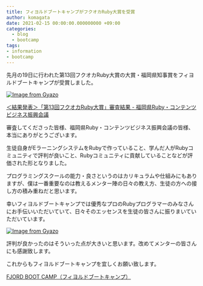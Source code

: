 ```yaml
---
title: フィヨルドブートキャンプがフクオカRuby大賞を受賞
author: komagata
date: 2021-02-15 00:00:00.000000000 +09:00
categories:
  - blog
  - bootcamp
tags:
- information
- bootcamp
---
```

先月の19日に行われた第13回フクオカRuby大賞の大賞・福岡県知事賞をフィヨルドブートキャンプが受賞しました。

[![Image from Gyazo](https://i.gyazo.com/ecb247f6067b7a80cc6b08cb07ac79ec.png)](https://gyazo.com/ecb247f6067b7a80cc6b08cb07ac79ec)

[＜結果発表＞「第13回フクオカRuby大賞」審査結果 \- 福岡県Ruby・コンテンツビジネス振興会議](http://www.digitalfukuoka.jp/topics/169?locale=ja)

審査してくださった皆様、福岡県Ruby・コンテンツビジネス振興会議の皆様、本当にありがとうございます。

生徒自身がEラーニングシステムをRubyで作っていること、学んだ人がRubyコミュニティで評判が良いこと、Rubyコミュニティに貢献していることなどが評価された形となりました。

プログラミングスクールの能力・良さというのはカリキュラムや仕組みにもありますが、僕は一番重要なのは教えるメンター陣の日々の教え方、生徒の方への接し方の積み重ねだと思います。

幸いフィヨルドブートキャンプでは優秀なプロのRubyプログラマーのみなさんにお手伝いいただいていて、日々そのエッセンスを生徒の皆さんに振りまいていただいています。

[![Image from Gyazo](https://i.gyazo.com/67e513783bad507401c9ad9f542dc97b.png)](https://gyazo.com/67e513783bad507401c9ad9f542dc97b)

評判が良かったのはそういった点が大きいと思います。改めてメンターの皆さんにも感謝致します。

これからもフィヨルドブートキャンプを宜しくお願い致します。

[FJORD BOOT CAMP（フィヨルドブートキャンプ）](https://bootcamp.fjord.jp)